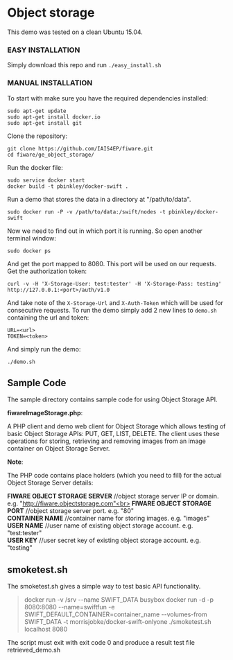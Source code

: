 Object storage
==============

This demo was tested on a clean Ubuntu 15.04.

### EASY INSTALLATION

Simply download this repo and run `./easy_install.sh`


### MANUAL INSTALLATION

To start with make sure you have the required dependencies installed:

```
sudo apt-get update
sudo apt-get install docker.io
sudo apt-get install git

```


Clone the repository:

```
git clone https://github.com/IAIS4EP/fiware.git
cd fiware/ge_object_storage/
```


Run the docker file:

```
sudo service docker start
docker build -t pbinkley/docker-swift .
```


Run a demo that stores the data in a directory at "/path/to/data".

```
sudo docker run -P -v /path/to/data:/swift/nodes -t pbinkley/docker-swift
```


Now we need to find out in which port it is running. So open another terminal window:

```
sudo docker ps
```


And get the port mapped to 8080. This port will be used on our requests.
Get the authorization token:

```
curl -v -H 'X-Storage-User: test:tester' -H 'X-Storage-Pass: testing' http://127.0.0.1:<port>/auth/v1.0
```


And take note of the `X-Storage-Url` and `X-Auth-Token` which will be used for consecutive requests.
To run the demo simply add 2 new lines to `demo.sh` containing the url and token:

```
URL=<url>
TOKEN=<token>
```

And simply run the demo:

```
./demo.sh
```

Sample Code
-----------

The sample directory contains sample code for using Object Storage API.

<b>fiwareImageStorage.php</b>:

A PHP client and demo web client for Object Storage which allows testing of basic Object Storage APIs: PUT, GET, LIST, DELETE.
The client uses these operations for storing, retrieving and removing images from an image container on Object Storage Server.

<b>Note</b>:

The PHP code contains place holders (which you need to fill) for the actual Object Storage Server details:

<b>FIWARE OBJECT STORAGE SERVER</b>&nbsp;//object storage server IP or domain. e.g. "http://fiware.objectstorage.com"<br>
<b>FIWARE OBJECT STORAGE PORT</b>&nbsp;//object storage server port. e.g. "80"<br>
<b>CONTAINER NAME</b>&nbsp;//container name for storing images. e.g. "images"<br>
<b>USER NAME</b>&nbsp;//user name of existing object storage account. e.g. "test:tester"<br>
<b>USER KEY</b>&nbsp;//user secret key of existing object storage account. e.g. "testing"<br>


smoketest.sh
------------
The smoketest.sh gives a simple way to test basic API functionality.
> docker run -v /srv --name SWIFT_DATA busybox
> docker run -d -p 8080:8080 --name=swiftfun -e SWIFT_DEFAULT_CONTAINER=container_name --volumes-from SWIFT_DATA -t morrisjobke/docker-swift-onlyone
> ./smoketest.sh localhost 8080

The script must exit with exit code 0 and produce a result test file retrieved_demo.sh
